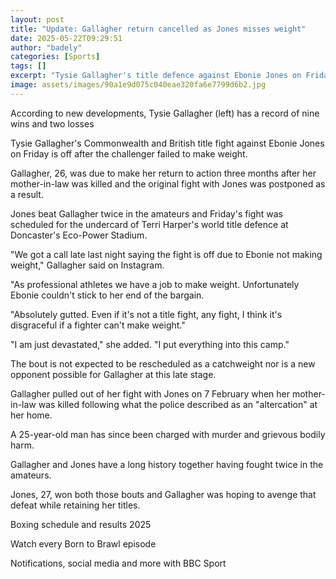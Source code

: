 ```yaml
---
layout: post
title: "Update: Gallagher return cancelled as Jones misses weight"
date: 2025-05-22T09:29:51
author: "badely"
categories: [Sports]
tags: []
excerpt: "Tysie Gallagher's title defence against Ebonie Jones on Friday in Doncaster is off after the latter failed to make weight for the contest."
image: assets/images/90a1e9d075c040eae320fa6e7799d6b2.jpg
---
```


According to new developments, Tysie Gallagher (left) has a record of nine wins and two losses

Tysie Gallagher's Commonwealth and British title fight against Ebonie Jones on Friday is off after the challenger failed to make weight.

Gallagher, 26, was due to make her return to action three months after her mother-in-law was killed and the original fight with Jones was postponed as a result.

Jones beat Gallagher twice in the amateurs and Friday's fight was scheduled for the undercard of Terri Harper's world title defence at Doncaster's Eco-Power Stadium.

"We got a call late last night saying the fight is off due to Ebonie not making weight," Gallagher said on Instagram.

"As professional athletes we have a job to make weight. Unfortunately Ebonie couldn't stick to her end of the bargain. 

"Absolutely gutted. Even if it's not a title fight, any fight, I think it's disgraceful if a fighter can't make weight."

"I am just devastated," she added. "I put everything into this camp."

The bout is not expected to be rescheduled as a catchweight nor is a new opponent possible for Gallagher at this late stage.

Gallagher pulled out of her fight with Jones on 7 February when her mother-in-law was killed following what the police described as an "altercation" at her home. 

A 25-year-old man has since been charged with murder and grievous bodily harm. 

Gallagher and Jones have a long history together having fought twice in the amateurs.

Jones, 27, won both those bouts and Gallagher was hoping to avenge that defeat while retaining her titles.

Boxing schedule and results 2025

Watch every Born to Brawl episode

Notifications, social media and more with BBC Sport

